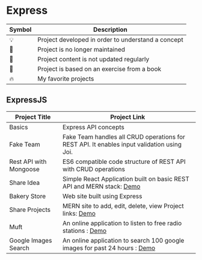 # Express

| Symbol | Description                                        |
| ------ | -------------------------------------------------- |
| 💡     | Project developed in order to understand a concept |
| 📕     | Project is no longer maintained                    |
| 👶     | Project content is not updated regularly           |
| 📝     | Project is based on an exercise from a book        |
| 🔥     | My favorite projects                               |

## ExpressJS

| Project Title          | Project Link                                                                                                               |
| ---------------------- | -------------------------------------------------------------------------------------------------------------------------- |
| Basics                 | Express API concepts                                                                                                       |
| Fake Team              | Fake Team handles all CRUD operations for REST API. It enables input validation using Joi.                                 |
| Rest API with Mongoose | ES6 compatible code structure of REST API with CRUD operations                                                             |
| Share Idea             | Simple React Application built on basic REST API and MERN stack: [Demo](https://go.aws/34QbTQl)                            |
| Bakery Store           | Web site built using Express                                                                                               |
| Share Projects         | MERN site to add, edit, delete, view Project links: [Demo](https://tranquil-earth-44507.herokuapp.com/)                    |
| Muft                   | An online application to listen to free radio stations : [Demo](https://arcane-fortress-06194.herokuapp.com/)              |
| Google Images Search   | An online application to search 100 google images for past 24 hours : [Demo](https://murmuring-eyrie-41270.herokuapp.com/) |

